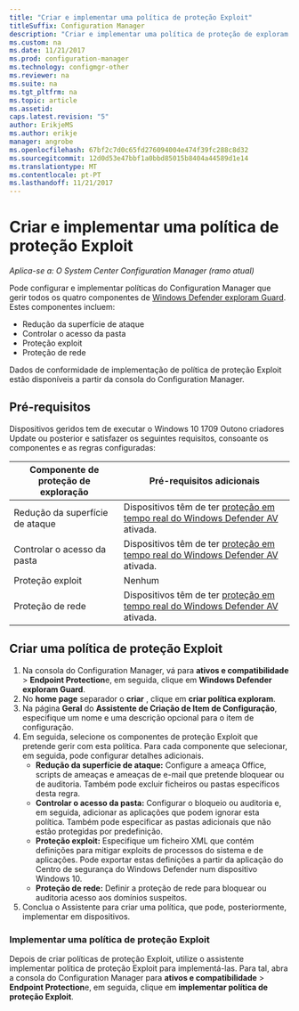 ```yaml
---
title: "Criar e implementar uma política de proteção Exploit"
titleSuffix: Configuration Manager
description: "Criar e implementar uma política de proteção de exploram do Windows Defender."
ms.custom: na
ms.date: 11/21/2017
ms.prod: configuration-manager
ms.technology: configmgr-other
ms.reviewer: na
ms.suite: na
ms.tgt_pltfrm: na
ms.topic: article
ms.assetid: 
caps.latest.revision: "5"
author: ErikjeMS
ms.author: erikje
manager: angrobe
ms.openlocfilehash: 67bf2c7d0c65fd276094004e474f39fc288c8d32
ms.sourcegitcommit: 12d0d53e47bbf1a0bbd85015b8404a44589d1e14
ms.translationtype: MT
ms.contentlocale: pt-PT
ms.lasthandoff: 11/21/2017
---
```

# <a name="create-and-deploy-an-exploit-guard-policy---1355468---"></a>Criar e implementar uma política de proteção Exploit<!--1355468 -->

*Aplica-se a: O System Center Configuration Manager (ramo atual)*

Pode configurar e implementar políticas do Configuration Manager que gerir todos os quatro componentes de [Windows Defender exploram Guard](https://docs.microsoft.com/windows/threat-protection/windows-defender-exploit-guard/windows-defender-exploit-guard). Estes componentes incluem:
-   Redução da superfície de ataque
-   Controlar o acesso da pasta
-   Proteção exploit
-   Proteção de rede

Dados de conformidade de implementação de política de proteção Exploit estão disponíveis a partir da consola do Configuration Manager.

## <a name="prerequisites"></a>Pré-requisitos

Dispositivos geridos tem de executar o Windows 10 1709 Outono criadores Update ou posterior e satisfazer os seguintes requisitos, consoante os componentes e as regras configuradas:

|Componente de proteção de exploração |Pré-requisitos adicionais|
|------------------------|------------------------|
| Redução da superfície de ataque  | Dispositivos têm de ter [proteção em tempo real do Windows Defender AV]( https://docs.microsoft.com/windows/threat-protection/windows-defender-exploit-guard/controlled-folders-exploit-guard) ativada.  |
| Controlar o acesso da pasta  | Dispositivos têm de ter [proteção em tempo real do Windows Defender AV]( https://docs.microsoft.com/windows/threat-protection/windows-defender-exploit-guard/controlled-folders-exploit-guard) ativada.   |
| Proteção exploit  | Nenhum  |
| Proteção de rede  |  Dispositivos têm de ter [proteção em tempo real do Windows Defender AV]( https://docs.microsoft.com/windows/threat-protection/windows-defender-exploit-guard/controlled-folders-exploit-guard) ativada.  |

## <a name="create-an-exploit-guard-policy"></a>Criar uma política de proteção Exploit  
1.  Na consola do Configuration Manager, vá para **ativos e compatibilidade** > **Endpoint Protection**e, em seguida, clique em **Windows Defender exploram Guard**.
2.  No **home page** separador o **criar** , clique em **criar política exploram**.
3.  Na página **Geral** do **Assistente de Criação de Item de Configuração**, especifique um nome e uma descrição opcional para o item de configuração.
4.  Em seguida, selecione os componentes de proteção Exploit que pretende gerir com esta política. Para cada componente que selecionar, em seguida, pode configurar detalhes adicionais.
    - **Redução da superfície de ataque:** Configure a ameaça Office, scripts de ameaças e ameaças de e-mail que pretende bloquear ou de auditoria. Também pode excluir ficheiros ou pastas específicos desta regra.
    - **Controlar o acesso da pasta:** Configurar o bloqueio ou auditoria e, em seguida, adicionar as aplicações que podem ignorar esta política.  Também pode especificar as pastas adicionais que não estão protegidas por predefinição.
    - **Proteção exploit:**  Especifique um ficheiro XML que contém definições para mitigar exploits de processos do sistema e de aplicações. Pode exportar estas definições a partir da aplicação do Centro de segurança do Windows Defender num dispositivo Windows 10.
    - **Proteção de rede:** Definir a proteção de rede para bloquear ou auditoria acesso aos domínios suspeitos.
5.  Conclua o Assistente para criar uma política, que pode, posteriormente, implementar em dispositivos.

### <a name="deploy-an-exploit-guard-policy"></a>Implementar uma política de proteção Exploit     
Depois de criar políticas de proteção Exploit, utilize o assistente implementar política de proteção Exploit para implementá-las. Para tal, abra a consola do Configuration Manager para **ativos e compatibilidade** > **Endpoint Protection**e, em seguida, clique em **implementar política de proteção Exploit**.

